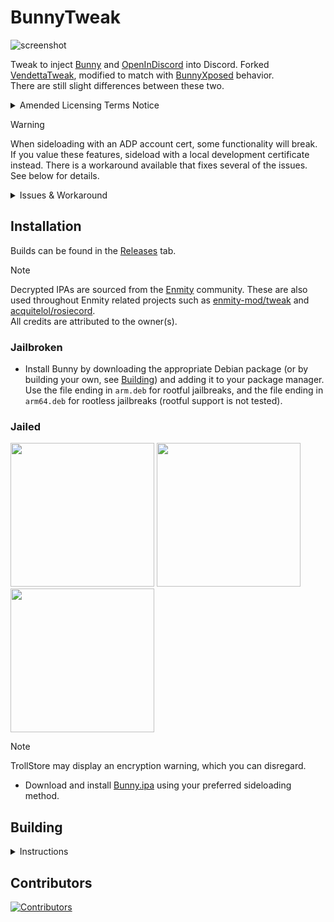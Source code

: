# BunnyTweak

![screenshot](https://adriancastro.dev/c6wkhfl0rq1f.PNG)

Tweak to inject [Bunny](https://github.com/pyoncord/Bunny) and [OpenInDiscord](https://github.com/castdrian/OpenInDiscord) into Discord. Forked [VendettaTweak](https://github.com/vendetta-mod/VendettaTweak), modified to match with [BunnyXposed](https://github.com/pyoncord/BunnyXposed) behavior. \
There are still slight differences between these two.

<details>
<summary>Amended Licensing Terms Notice</summary>

As of commit b7cd1471f7d9dd79fe7832e7e7face296f2fd6a6, this repository includes an amendment to the original Open Software License 3.0 ("OSL 3.0"). The following new conditions have been added to the license:

- Substantial Modification Requirement: Any forks, derivative works, or redistributions of this project must meet the requirement for substantial modification as outlined in the updated license. Redistribution without substantial changes to the codebase or functionality is prohibited.

This amendment is made in accordance with the OSL 3.0's Section 16, which allows for modification of the license as long as the modified version is not presented as the original OSL. The modifications applied here are clearly delineated and include only the added condition of requiring substantial changes to redistributed code.
</details>

> [!WARNING]
> When sideloading with an ADP account cert, some functionality will break. If you value these features, sideload with a local development certificate instead. There is a workaround available that fixes several of the issues. See below for details.

<details>
<summary>Issues & Workaround</summary>
<br/>
To resolve the fixable issues, you need to match the app's bundle ID with your provisioning profile's App ID (excluding the team ID prefix):
<table>
<tr>
    <th>Issue</th>
    <th>Fixable</th>
    <th>Example</th>
</tr>
<tr>
    <td>Cannot change app icons</td>
    <td>✓</td>
    <td rowspan="5"><img src="https://adriancastro.dev/e0hbonxknepw.jpg" width="300"></td>
</tr>
<tr>
    <td>Cannot share items to Discord</td>
    <td>✗</td>
</tr>
<tr>
    <td>Cannot use passkeys</td>
    <td>✗</td>
</tr>
</table>

## Doing this will break notifications if the app is backgrounded or closed

</details>

## Installation

Builds can be found in the [Releases](https://github.com/pyoncord/BunnyTweak/releases/latest) tab.

> [!NOTE]
> Decrypted IPAs are sourced from the [Enmity](https://github.com/enmity-mod/) community. These are also used throughout Enmity related projects such as [enmity-mod/tweak](https://github.com/enmity-mod/tweak/) and [acquitelol/rosiecord](https://github.com/acquitelol/rosiecord).\
> All credits are attributed to the owner(s).

### Jailbroken

- Install Bunny by downloading the appropriate Debian package (or by building your own, see [Building](#building)) and adding it to your package manager. Use the file ending in `arm.deb` for rootful jailbreaks, and the file ending in `arm64.deb` for rootless jailbreaks (rootful support is not tested).

### Jailed

<a href="https://tinyurl.com/bdfkbtf7"><img src="https://adriancastro.dev/0byxzkzdsauj.png" width="230"></a>
<a href="https://tinyurl.com/24zjszuf"><img src="https://i.imgur.com/dsbDLK9.png" width="230"></a>
<a href="https://tinyurl.com/yh455zk6"><img src="https://i.imgur.com/46qhEAv.png" width="230"></a>

> [!NOTE]
> TrollStore may display an encryption warning, which you can disregard.

- Download and install [Bunny.ipa](https://github.com/pyoncord/BunnyTweak/releases/latest/download/Bunny.ipa) using your preferred sideloading method.

## Building

<details>
<summary>Instructions</summary>

> These steps assume you use macOS.

1. Install Xcode from the App Store. If you've previously installed the `Command Line Utilities` package, you will need to run `sudo xcode-select -switch /Applications/Xcode.app/Contents/Developer` to make sure you're using the Xcode tools instead.

> If you want to revert the `xcode-select` change, run `sudo xcode-select -switch /Library/Developer/CommandLineTools/SDKs/MacOSX.sdk`

2. Install the required dependencies. You can do this by running `brew install make ldid` in your terminal. If you do not have brew installed, follow the instructions [here](https://brew.sh/).

3. Setup your path accordingly. We recommend you run the following before running the next commands, as well as any time you want to build BunnyTweak.

```bash
export PATH="$(brew --prefix make)/libexec/gnubin:$PATH"
# feel free to set whatever path you want, but it needs to be a direct path, without relative parts
export THEOS="/Users/vendetta/IPA/theos"
```

4. Setup [theos](https://theos.dev/docs/installation-macos) by running the script provided by theos.

```bash
bash -c "$(curl -fsSL https://raw.githubusercontent.com/theos/theos/master/bin/install-theos)"
```

If you've already installed theos, you can run `$THEOS/bin/update-theos` to make sure it's up to date.

5. Clone this repository with `git clone git@github.com:pyoncord/BunnyTweak.git` and `cd` into it. Replace the URL with your fork if you've forked this repository.

6. To build BunnyTweak, you can run `rm -rf packages && make clean && make package FINALPACKAGE=1 && make package FINALPACKAGE=1 THEOS_PACKAGE_SCHEME=rootless`. The first command will remove any previous packages, the second will clean the project, the third will build the rootful package (which is denoted by the `arm.deb` ending), and the fourth will build the rootless package (which is denoted by the `arm64.deb` ending).

The first time you run this, it might take a bit longer, but subsequent builds should be much faster.

The resulting `.deb` files will be in the `packages` folder. As a reminder, `*arm.deb` is for rootful jailbreaks and sideloading, and `*arm64.deb` is for rootless jailbreaks.

</details>

## Contributors

[![Contributors](https://contrib.rocks/image?repo=bunny-mod/BunnyTweak)](https://github.com/bunny-mod/BunnyTweak/graphs/contributors)

<!-- @vladdy was here, battling all these steps so you don't have to. Have fun! :3 -->
<!-- @castdrian also was here simplifying these steps immensely -->

